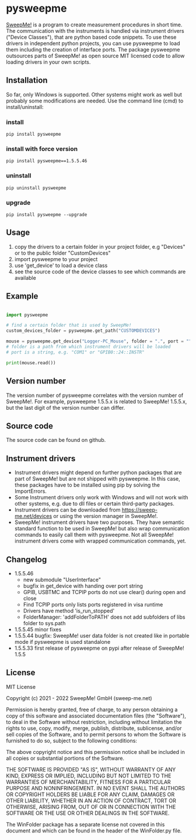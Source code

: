 # pysweepme

[SweepMe!](https://sweep-me.net) is a program to create measurement procedures in short time. The communication with the
instruments is handled via instrument drivers ("Device Classes"), that are python based code snippets. To use these drivers in independent python projects, you can use pysweepme to load them including the creation of interface ports. The package pysweepme outsources parts of SweepMe! as open source MIT licensed code to allow loading drivers in your own scripts.

## Installation
So far, only Windows is supported. Other systems might work as well but probably some modifications are needed.
Use the command line (cmd) to install/uninstall:

### install
    pip install pysweepme 

### install with force version
    pip install pysweepme==1.5.5.46

### uninstall
    pip uninstall pysweepme
    
### upgrade
    pip install pysweepme --upgrade

## Usage

1. copy the drivers to a certain folder in your project folder, e.g "Devices" or to the public folder "CustomDevices"
2. import pysweepme to your project
3. use 'get_device' to load a device class
4. see the source code of the device classes to see which commands are available

## Example

```python

import pysweepme

# find a certain folder that is used by SweepMe!
custom_devices_folder = pysweepme.get_path("CUSTOMDEVICES")

mouse = pysweepme.get_device("Logger-PC_Mouse", folder = ".", port = "")
# folder is a path from which instrument drivers will be loaded
# port is a string, e.g. "COM1" or "GPIB0::24::INSTR"

print(mouse.read())
```
    
## Version number
The version number of pysweepme correlates with the version number of SweepMe!. For example, pysweepme 1.5.5.x is
related to SweepMe! 1.5.5.x, but the last digit of the version number can differ.

## Source code
The source code can be found on github.

## Instrument drivers
* Instrument drivers might depend on further python packages that are part of SweepMe! but are not shipped with 
pysweepme. In this case, these packages have to be installed using pip by solving the ImportErrors. 
* Some Instrument drivers only work with Windows and will not work with other systems, e.g. due to dll files or certain 
third-party packages.
* Instrument drivers can be downloaded from https://sweep-me.net/devices or using the version manager in SweepMe!.
* SweepMe! instrument drivers have two purposes. They have semantic standard function to be used in SweepMe! but also 
wrap communication commands to easily call them with pysweepme. Not all SweepMe! instrument drivers come with wrapped
communication commands, yet.

## Changelog
* 1.5.5.46 
  * new submodule "UserInterface"
  * bugfix in get_device with handing over port string
  * GPIB, USBTMC and TCPIP ports do not use clear() during open and close 
  * Find TCPIP ports only lists ports registered in visa runtime
  * Drivers have method 'is_run_stopped'
  * FolderManager: 'addFolderToPATH' does not add subfolders of libs folder to sys.path
* 1.5.5.45 minor fixes
* 1.5.5.44 bugfix: SweepMe! user data folder is not created like in portable mode if pysweepme is used standalone
* 1.5.5.33 first release of pysweepme on pypi after release of SweepMe! 1.5.5

## License
MIT License

Copyright (c) 2021 - 2022 SweepMe! GmbH (sweep-me.net)

Permission is hereby granted, free of charge, to any person obtaining a copy of
this software and associated documentation files (the "Software"), to deal in
the Software without restriction, including without limitation the rights to
use, copy, modify, merge, publish, distribute, sublicense, and/or sell copies
of the Software, and to permit persons to whom the Software is furnished to do
so, subject to the following conditions:

The above copyright notice and this permission notice shall be included in all
copies or substantial portions of the Software.

THE SOFTWARE IS PROVIDED "AS IS", WITHOUT WARRANTY OF ANY KIND, EXPRESS OR
IMPLIED, INCLUDING BUT NOT LIMITED TO THE WARRANTIES OF MERCHANTABILITY,
FITNESS FOR A PARTICULAR PURPOSE AND NONINFRINGEMENT. IN NO EVENT SHALL THE
AUTHORS OR COPYRIGHT HOLDERS BE LIABLE FOR ANY CLAIM, DAMAGES OR OTHER
LIABILITY, WHETHER IN AN ACTION OF CONTRACT, TORT OR OTHERWISE, ARISING FROM,
OUT OF OR IN CONNECTION WITH THE SOFTWARE OR THE USE OR OTHER DEALINGS IN THE
SOFTWARE.

The WinFolder package has a separate license not covered in this document and
which can be found in the header of the WinFolder.py file.